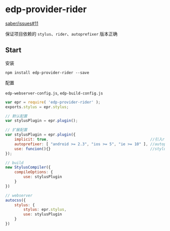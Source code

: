 # edp-provider-rider

[saber/issues#11](https://github.com/ecomfe/saber/issues/11)

保证项目依赖的 `stylus`、`rider`、`autoprefixer` 版本正确

## Start

安装
```
npm install edp-provider-rider --save
```

配置

`edp-webserver-config.js`, `edp-build-config.js`

```javascript
var epr = require( 'edp-provider-rider' );
exports.stylus = epr.stylus;

// 默认配置
var stylusPlugin = epr.plugin();

// 扩展配置 
var stylusPlugin = epr.plugin({
    implicit: true,                                             //引入rider
    autoprefixer: [ "android >= 2.3", "ios >= 5", "ie >= 10" ], //autoprefixer支持
    use: funcion(){}                                            //stylus use扩展
});

// build
new StylusCompiler({
    compileOptions: {
        use: stylusPlugin
    }
})

// webserver
autocss({
    stylus: {
        stylus: epr.stylus,
        use: stylusPlugin
    }
})
```




